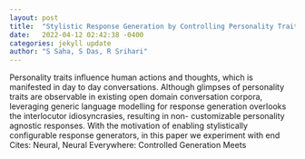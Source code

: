 ```yaml
---
layout: post
title:  "Stylistic Response Generation by Controlling Personality Traits and Intent"
date:   2022-04-12 02:42:38 -0400
categories: jekyll update
author: "S Saha, S Das, R Srihari"
---
```

Personality traits influence human actions and thoughts, which is manifested in day to day conversations. Although glimpses of personality traits are observable in existing open domain conversation corpora, leveraging generic language modelling for response generation overlooks the interlocutor idiosyncrasies, resulting in non- customizable personality agnostic responses. With the motivation of enabling stylistically configurable response generators, in this paper we experiment with end Cites: Neural, Neural Everywhere: Controlled Generation Meets